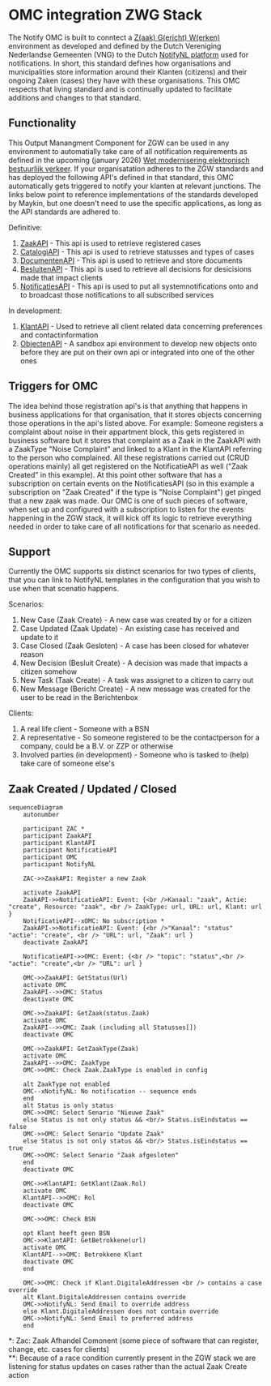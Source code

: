 # OMC integration ZWG Stack

The Notify OMC is built to conntect a [Z(aak) G(ericht) W(erken)](https://vng.nl/projecten/zaakgericht-werken) environment as developed and defined by the Dutch Vereniging Nederlandse Gemeenten (VNG) to the Dutch [NotifyNL platform](https://admin.notifynl.nl) used for notifications. In short, this standard defines how organisations and municipalities store information around their Klanten (citizens) and their ongoing Zaken (cases) they have with these organisations. This OMC respects that living standard and is continually updated to facilitate additions and changes to that standard. 

## Functionality
This Output Manangment Component for ZGW can be used in any environment to automatially take care of all notification requirements as defined in the upcoming (january 2026) [Wet modernisering elektronisch bestuurlijk verkeer](https://www.digitaleoverheid.nl/overzicht-van-alle-onderwerpen/wetgeving/wet-modernisering-elektronisch-bestuurlijk-verkeer/). If your organisatation adheres to the ZGW standards and has deployed the following API's defined in that standard, this OMC automatically gets triggered to notify your klanten at relevant junctions. The links below point to reference implementations of the standards developed by Maykin, but one doesn't need to use the specific applications, as long as the API standards are adhered to. 

Definitive:
1. [ZaakAPI](https://zaken-api.vng.cloud/) - This api is used to retrieve registered cases
2. [CatalogiAPI](https://catalogi-api.vng.cloud/) - This api is used to retrieve statusses and types of cases 
3. [DocumentenAPI](https://documenten-api.vng.cloud/) - This api is used to retrieve and store documents
4. [BesluitenAPI](https://besluiten-api.vng.cloud/) - This api is used to retrieve all decisions for desicisions made that impact clients
5. [NotificatiesAPI](https://notificaties-api.vng.cloud/) - This api is used to put all systemnotifications onto and to broadcast those notifications to all subscribed services

In development:
1. [KlantAPI](https://openklant.test.notifynl.nl/klanten/) - Used to retrieve all client related data concerning preferences and contactinformation
2. [ObjectenAPI](https://objecten.test.notifynl.nl/) - A sandbox api environment to develop new objects onto before they are put on their own api or integrated into one of the other ones

## Triggers for OMC
The idea behind those registration api's is that anything that happens in business applications for that organisation, that it stores objects concerning those operations in the api's listed above. For example: Someone registers a complaint about noise in their appartment block, this gets registered in business software but it stores that complaint as a Zaak in the ZaakAPI with a ZaakType "Noise Complaint" and linked to a Klant in the KlantAPI referring to the person who complained. All these registrations carried out (CRUD operations mainly) all get registered on the NotificatieAPI as well ("Zaak Created" in this example). At this point other software that has a subscription on certain events on the NotificatiesAPI (so in this example a subscription on "Zaak Created" if the type is "Noise Complaint") get pinged that a new zaak was made. Our OMC is one of such pieces of software, when set up and configured with a subscription to listen for the events happening in the ZGW stack, it will kick off its logic to retrieve everything needed in order to take care of all notifications for that scenario as needed.

## Support
Currently the OMC supports six distinct scenarios for two types of clients, that you can link to NotifyNL templates in the configuration that you wish to use when that scenatio happens.

Scenarios:
1. New Case (Zaak Create) - A new case was created by or for a citizen
2. Case Updated (Zaak Update) - An existing case has received and update to it
3. Case Closed (Zaak Gesloten) - A case has been closed for whatever reason
4. New Decision (Besluit Create) - A decision was made that impacts a citizen somehow
5. New Task (Taak Create) - A task was assignet to a citizen to carry out
6. New Message (Bericht Create) - A new message was created for the user to be read in the Berichtenbox

Clients:
1. A real life client - Someone with a BSN 
2. A representative - So someone registered to be the contactperson for a company, could be a B.V. or ZZP or otherwise
3. Involved parties (in development) - Someone who is tasked to (help) take care of someone else's

## Zaak Created / Updated / Closed
```mermaid
sequenceDiagram
    autonumber

    participant ZAC *
    participant ZaakAPI
    participant KlantAPI
    participant NotificatieAPI
    participant OMC 
    participant NotifyNL

    ZAC->>ZaakAPI: Register a new Zaak

    activate ZaakAPI
    ZaakAPI->>NotificatieAPI: Event: {<br />Kanaal: "zaak", Actie: "create", Resource: "zaak", <br /> ZaakType: url, URL: url, Klant: url } 
    NotificatieAPI--xOMC: No subscription *
    ZaakAPI->>NotificatieAPI: Event: {<br />"Kanaal": "status" "actie": "create", <br /> "URL": url, "Zaak": url }
    deactivate ZaakAPI

    NotificatieAPI->>OMC: Event: {<br /> "topic": "status",<br /> "actie": "create",<br /> "URL": url }
        
    OMC->>ZaakAPI: GetStatus(Url)    
    activate OMC
    ZaakAPI-->>OMC: Status
    deactivate OMC
    
    OMC->>ZaakAPI: GetZaak(status.Zaak)
    activate OMC    
    ZaakAPI-->>OMC: Zaak (including all Statusses[])
    deactivate OMC

    OMC->>ZaakAPI: GetZaakType(Zaak)
    activate OMC    
    ZaakAPI-->>OMC: ZaakType
    OMC->>OMC: Check Zaak.ZaakType is enabled in config

    alt ZaakType not enabled
    OMC--xNotifyNL: No notification -- sequence ends
    end
    alt Status is only status
    OMC->>OMC: Select Senario "Nieuwe Zaak"
    else Status is not only status && <br/> Status.isEindstatus == false
    OMC->>OMC: Select Senario "Update Zaak"
    else Status is not only status && <br/> Status.isEindstatus == true
    OMC->>OMC: Select Senario "Zaak afgesloten"
    end
    deactivate OMC
    
    OMC->>KlantAPI: GetKlant(Zaak.Rol)
    activate OMC
    KlantAPI-->>OMC: Rol
    deactivate OMC

    OMC->>OMC: Check BSN

    opt Klant heeft geen BSN
    OMC->>KlantAPI: GetBetrokkene(url)
    activate OMC
    KlantAPI-->>OMC: Betrokkene Klant
    deactivate OMC 
    end

    OMC->>OMC: Check if Klant.DigitaleAddressen <br /> contains a case override
    alt Klant.DigitaleAddressen contains override
    OMC->>NotifyNL: Send Email to override address
    else Klant.DigitaleAddressen does not contain override
    OMC->>NotifyNL: Send Email to preferred address
    end
```

*: Zac: Zaak Afhandel Comonent (some piece of software that can register, change, etc. cases for clients) <br/>
**: Because of a race condition currently present in the ZGW stack we are listening for status updates on cases rather than the actual Zaak Create action 